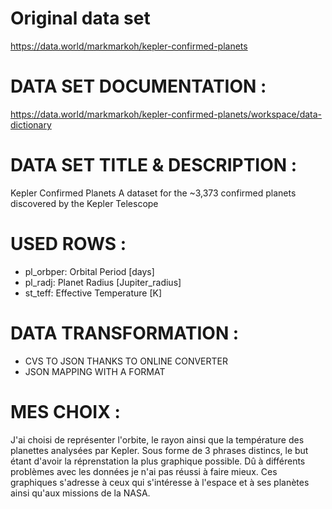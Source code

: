 Original data set
======
https://data.world/markmarkoh/kepler-confirmed-planets 

DATA SET DOCUMENTATION :
======
https://data.world/markmarkoh/kepler-confirmed-planets/workspace/data-dictionary

DATA SET TITLE & DESCRIPTION :
======
Kepler Confirmed Planets
A dataset for the ~3,373 confirmed planets discovered by the Kepler Telescope

USED ROWS :
======
- pl_orbper: Orbital Period [days]
- pl_radj: Planet Radius [Jupiter_radius]
- st_teff: Effective Temperature [K]

DATA TRANSFORMATION :
======
- CVS TO JSON THANKS TO ONLINE CONVERTER
- JSON MAPPING WITH A FORMAT

MES CHOIX :
======
J'ai choisi de représenter l'orbite, le rayon ainsi que la température des planettes analysées par Kepler.
Sous forme de 3 phrases distincs, le but étant d'avoir la réprenstation la plus graphique possible. 
Dû à différents problèmes avec les données je n'ai pas réussi à faire mieux. 
Ces graphiques s'adresse à ceux qui s'intéresse à l'espace et à ses planètes ainsi qu'aux missions de la NASA.
